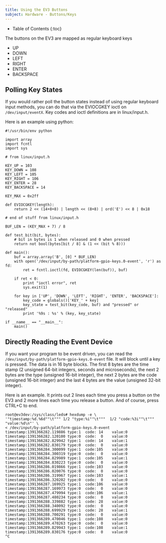 ```yaml
---
title: Using the EV3 Buttons
subject: Hardware - Buttons/Keys
---
```


* Table of Contents
{:toc}

The buttons on the EV3 are mapped as regular keyboard keys

* UP
* DOWN
* LEFT
* RIGHT
* ENTER
* BACKSPACE

## Polling Key States

If you would rather poll the button states instead of using regular keyboard input
methods, you can do that via the EVIOCGKEY ioctl on `/dev/input/eventX`.  Key codes
and ioctl definitions are in linux/input.h.

Here is an example using python:

    #!/usr/bin/env python
    
    import array
    import fcntl
    import sys
    
    # from linux/input.h
    
    KEY_UP = 103
    KEY_DOWN = 108
    KEY_LEFT = 105
    KEY_RIGHT = 106
    KEY_ENTER = 28
    KEY_BACKSPACE = 14
    
    KEY_MAX = 0x2ff
    
    def EVIOCGKEY(length):
        return 2 << (14+8+8) | length << (8+8) | ord('E') << 8 | 0x18
    
    # end of stuff from linux/input.h
    
    BUF_LEN = (KEY_MAX + 7) / 8
    
    def test_bit(bit, bytes):
        # bit in bytes is 1 when released and 0 when pressed
        return not bool(bytes[bit / 8] & (1 << (bit % 8)))
    
    def main():
        buf = array.array('B', [0] * BUF_LEN)
        with open('/dev/input/by-path/platform-gpio-keys.0-event', 'r') as fd:
            ret = fcntl.ioctl(fd, EVIOCGKEY(len(buf)), buf)
    
        if ret < 0:
            print "ioctl error", ret
            sys.exit(1)
    
        for key in ['UP', 'DOWN', 'LEFT', 'RIGHT', 'ENTER', 'BACKSPACE']:
            key_code = globals()['KEY_' + key]
            key_state = test_bit(key_code, buf) and "pressed" or "released"
            print '%9s : %s' % (key, key_state)
    
    if __name__ == "__main__":
        main()


## Directly Reading the Event Device

If you want your program to be event driven, you can read the
`/dev/input/by-path/platform-gpio-keys.0-event` file. It will block until a key
is pressed. The data is in 16 byte blocks. The first 8 bytes are the time stamp
(2 unsigned 64-bit integers, seconds and microseconds), the next 2 bytes are the
type (unsigned 16-bit integer), the next 2 bytes are the code (unsigned 16-bit
integer) and the last 4 bytes are the value (unsigned 32-bit integer).

Here is an example. It prints out 2 lines each time you press a button on the
EV3 and 2 more lines each time you release a button. And of course, press CTRL+C
to end.

    root@ev3dev:/sys/class/leds# hexdump -e \
    '"timestamp:%d.%6d""\t""" 1/2 "type:%i""\t"""  1/2 "code:%3i""\t"""  "value:%d\n"' \
    < /dev/input/by-path/platform-gpio-keys.0-event 
    timestamp:1391366282.119886 type:1  code: 14    value:0
    timestamp:1391366282.120100 type:0  code:  0    value:0
    timestamp:1391366282.829942 type:1  code: 14    value:1
    timestamp:1391366282.830179 type:0  code:  0    value:0
    timestamp:1391366284.300099 type:1  code:105    value:0
    timestamp:1391366284.300319 type:0  code:  0    value:0
    timestamp:1391366284.829989 type:1  code:105    value:1
    timestamp:1391366284.830223 type:0  code:  0    value:0
    timestamp:1391366286.019866 type:1  code:103    value:0
    timestamp:1391366286.020076 type:0  code:  0    value:0
    timestamp:1391366286.319967 type:1  code:103    value:1
    timestamp:1391366286.320202 type:0  code:  0    value:0
    timestamp:1391366287.169925 type:1  code:106    value:0
    timestamp:1391366287.169973 type:0  code:  0    value:0
    timestamp:1391366287.479994 type:1  code:106    value:1
    timestamp:1391366287.480234 type:0  code:  0    value:0
    timestamp:1391366288.339882 type:1  code: 28    value:0
    timestamp:1391366288.340092 type:0  code:  0    value:0
    timestamp:1391366288.699929 type:1  code: 28    value:1
    timestamp:1391366288.700291 type:0  code:  0    value:0
    timestamp:1391366289.470046 type:1  code:108    value:0
    timestamp:1391366289.470263 type:0  code:  0    value:0
    timestamp:1391366289.829943 type:1  code:108    value:1
    timestamp:1391366289.830176 type:0  code:  0    value:0
    ^C

